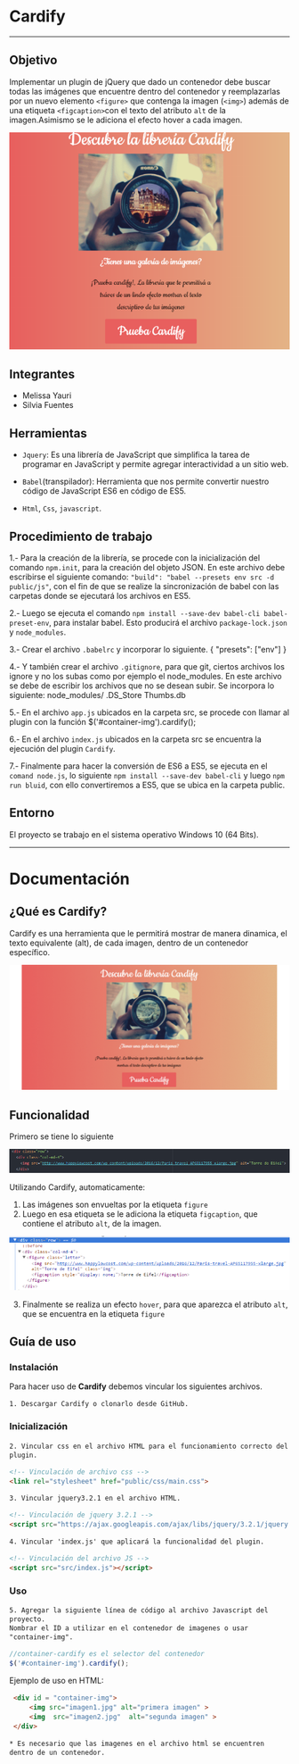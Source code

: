 # Cardify

***
## Objetivo

Implementar un plugin de jQuery que dado un contenedor debe buscar todas las
imágenes que encuentre dentro del contenedor y reemplazarlas por un nuevo
elemento `<figure>` que contenga la imagen (`<img>`) además de una etiqueta `<figcaption>`con el texto del atributo `alt` de la imagen.Asimismo se le adiciona el efecto hover a cada imagen.

![GIF](public/assets/imagenes/principal.PNG)

## Integrantes

* Melissa Yauri
* Silvia Fuentes

## Herramientas

* `Jquery`: Es una librería de JavaScript que simplifica la tarea de programar en JavaScript y permite agregar interactividad a un sitio web.

* `Babel`(transpilador): Herramienta  que nos permite convertir nuestro código de JavaScript ES6 en código de ES5.

* `Html`, `Css`, `javascript`.

## Procedimiento de trabajo

1.- Para la creación de la librería, se procede con la inicialización del comando `npm.init`, para la creación del objeto JSON.
    En este archivo debe escribirse el siguiente comando:
    `"build": "babel --presets env src -d public/js"`,
    con el fin de que se realize la sincronización de babel con las carpetas donde se ejecutará los archivos en ES5.

2.- Luego se ejecuta el comando `npm install --save-dev babel-cli babel-preset-env`, para instalar babel.
    Esto producirá el archivo `package-lock.json` y `node_modules`.

3.- Crear el archivo `.babelrc` y incorporar lo siguiente.
    { "presets": ["env"] }

4.- Y también crear el archivo `.gitignore`, para que git, ciertos archivos los ignore y no los subas como por ejemplo el node_modules. En este archivo se debe de escribir los archivos que no se desean subir. Se incorpora lo siguiente:
    node_modules/
    .DS_Store
    Thumbs.db

5.- En el archivo `app.js` ubicados en la carpeta src, se procede con llamar al plugin con la función
    $('#container-img').cardify();

6.- En el archivo `index.js` ubicados en la carpeta src se encuentra la ejecución del plugin `Cardify`.

7.- Finalmente para hacer la conversión de ES6 a ES5, se ejecuta en el `comand node.js`, lo siguiente `npm install --save-dev babel-cli` y luego `npm run bluid`, con ello convertiremos a ES5, que se ubica en la carpeta public.

## Entorno

El proyecto se trabajo en el sistema operativo Windows 10 (64 Bits).

*** 
# Documentación

## ¿Qué es Cardify?

Cardify es una herramienta que le permitirá mostrar de manera dinamica, el texto equivalente (alt), de cada imagen, dentro de un contenedor específico.

![GIF](public/assets/imagenes/demo.gif)


## Funcionalidad
Primero se tiene lo siguiente

![img](public/assets/imagenes/img.PNG)

Utilizando Cardify, automaticamente:
1. Las imágenes son envueltas por la etiqueta `figure`
2. Luego en esa etiqueta se le adiciona la etiqueta `figcaption`, que contiene el atributo `alt`, de la imagen.

![etiqueta](public/assets/imagenes/etiqueta.PNG)

3. Finalmente se realiza un efecto `hover`, para que aparezca el atributo `alt`, que se encuentra en la etiqueta `figure`


## Guía de uso

### **Instalación**
 
Para hacer uso de **Cardify** debemos vincular los siguientes archivos.

    1. Descargar Cardify o clonarlo desde GitHub.

### **Inicialización**
    2. Vincular css en el archivo HTML para el funcionamiento correcto del plugin.
```html
<!-- Vinculación de archivo css -->
<link rel="stylesheet" href="public/css/main.css">
```
    3. Vincular jquery3.2.1 en el archivo HTML.
```html
<!-- Vinculación de jquery 3.2.1 -->
<script src="https://ajax.googleapis.com/ajax/libs/jquery/3.2.1/jquery.min.js"></script>
```

    4. Vincular 'index.js' que aplicará la funcionalidad del plugin.

```html
<!-- Vinculación del archivo JS -->
<script src="src/index.js"></script>
```

### **Uso**

    5. Agregar la siguiente línea de código al archivo Javascript del proyecto.
    Nombrar el ID a utilizar en el contenedor de imagenes o usar "container-img".

```js
//container-cardify es el selector del contenedor 
$('#container-img').cardify();
```

Ejemplo de uso en HTML:

```html
 <div id = "container-img">      
     <img src="imagen1.jpg" alt="primera imagen" >
     <img  src="imagen2.jpg"  alt="segunda imagen" > 
 </div>
```
    * Es necesario que las imagenes en el archivo html se encuentren dentro de un contenedor.


